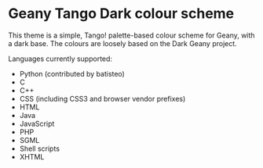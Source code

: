 # Geany Tango Dark colour scheme
This theme is a simple, Tango! palette-based colour scheme for Geany, with a dark base. The colours are loosely based on the Dark Geany project.

Languages currently supported:
* Python (contributed by batisteo)
* C
* C++
* CSS (including CSS3 and browser vendor prefixes)
* HTML
* Java
* JavaScript
* PHP
* SGML
* Shell scripts
* XHTML
